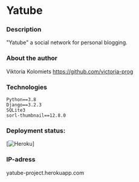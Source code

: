 # Yatube

### Description
"Yatube" a social network for personal blogging.
###
### About the author
Viktoria Kolomiets 
https://github.com/victoria-prog

### Technologies
```
Python==3.8
Django==3.2.3
SQLite3
sorl-thumbnail==12.8.0
```
### Deployment status:

[![Heroku](https://heroku-badge.herokuapp.com/?app=heroku-badge)]

### IP-adress 

yatube-project.herokuapp.com
